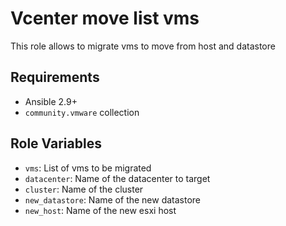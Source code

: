 Vcenter move list vms 
=========

This role allows to migrate vms to move from host and datastore

Requirements
------------

- Ansible 2.9+
- `community.vmware` collection

Role Variables
--------------


- `vms`: List of vms to be migrated
- `datacenter`: Name of the datacenter to target
- `cluster`: Name of the cluster
- `new_datastore`: Name of the new datastore
- `new_host`: Name of the new esxi host
